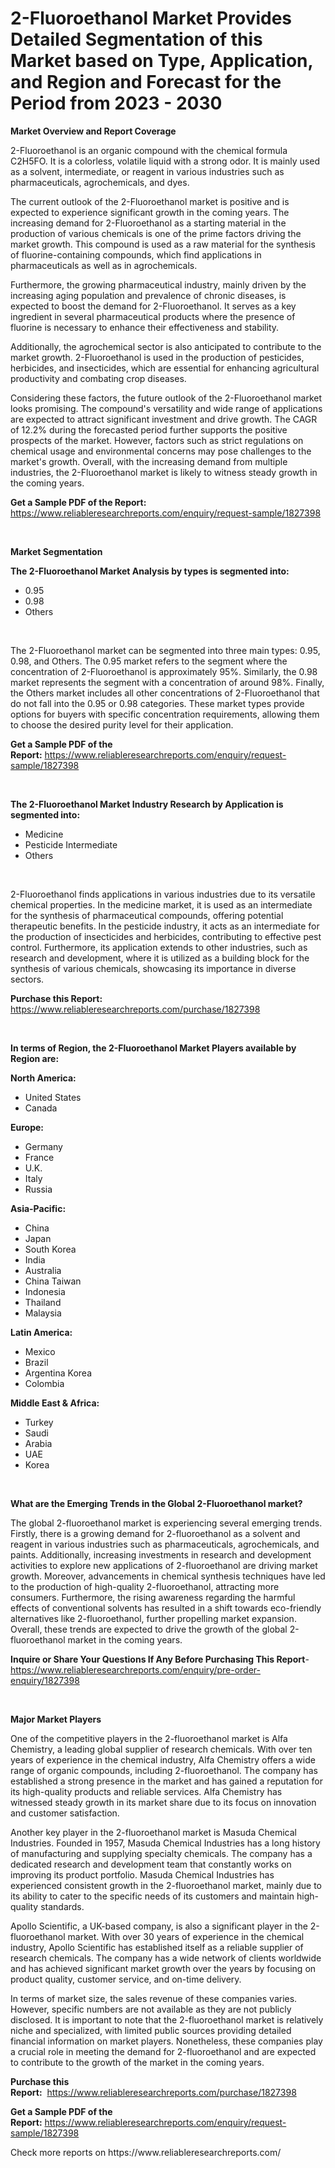 <p><h1>2-Fluoroethanol Market Provides Detailed Segmentation of this Market based on Type, Application, and Region and Forecast for the Period from 2023 - 2030</h1></p><p><strong>Market Overview and Report Coverage</strong></p>
<p><p>2-Fluoroethanol is an organic compound with the chemical formula C2H5FO. It is a colorless, volatile liquid with a strong odor. It is mainly used as a solvent, intermediate, or reagent in various industries such as pharmaceuticals, agrochemicals, and dyes.</p><p>The current outlook of the 2-Fluoroethanol market is positive and is expected to experience significant growth in the coming years. The increasing demand for 2-Fluoroethanol as a starting material in the production of various chemicals is one of the prime factors driving the market growth. This compound is used as a raw material for the synthesis of fluorine-containing compounds, which find applications in pharmaceuticals as well as in agrochemicals.</p><p>Furthermore, the growing pharmaceutical industry, mainly driven by the increasing aging population and prevalence of chronic diseases, is expected to boost the demand for 2-Fluoroethanol. It serves as a key ingredient in several pharmaceutical products where the presence of fluorine is necessary to enhance their effectiveness and stability.</p><p>Additionally, the agrochemical sector is also anticipated to contribute to the market growth. 2-Fluoroethanol is used in the production of pesticides, herbicides, and insecticides, which are essential for enhancing agricultural productivity and combating crop diseases.</p><p>Considering these factors, the future outlook of the 2-Fluoroethanol market looks promising. The compound's versatility and wide range of applications are expected to attract significant investment and drive growth. The CAGR of 12.2% during the forecasted period further supports the positive prospects of the market. However, factors such as strict regulations on chemical usage and environmental concerns may pose challenges to the market's growth. Overall, with the increasing demand from multiple industries, the 2-Fluoroethanol market is likely to witness steady growth in the coming years.</p></p>
<p><strong>Get a Sample PDF of the Report:</strong> <a href="https://www.reliableresearchreports.com/enquiry/request-sample/1827398">https://www.reliableresearchreports.com/enquiry/request-sample/1827398</a></p>
<p>&nbsp;</p>
<p><strong>Market Segmentation</strong></p>
<p><strong>The 2-Fluoroethanol Market Analysis by types is segmented into:</strong></p>
<p><ul><li>0.95</li><li>0.98</li><li>Others</li></ul></p>
<p>&nbsp;</p>
<p><p>The 2-Fluoroethanol market can be segmented into three main types: 0.95, 0.98, and Others. The 0.95 market refers to the segment where the concentration of 2-Fluoroethanol is approximately 95%. Similarly, the 0.98 market represents the segment with a concentration of around 98%. Finally, the Others market includes all other concentrations of 2-Fluoroethanol that do not fall into the 0.95 or 0.98 categories. These market types provide options for buyers with specific concentration requirements, allowing them to choose the desired purity level for their application.</p></p>
<p><strong>Get a Sample PDF of the Report:</strong>&nbsp;<a href="https://www.reliableresearchreports.com/enquiry/request-sample/1827398">https://www.reliableresearchreports.com/enquiry/request-sample/1827398</a></p>
<p>&nbsp;</p>
<p><strong>The 2-Fluoroethanol Market Industry Research by Application is segmented into:</strong></p>
<p><ul><li>Medicine</li><li>Pesticide Intermediate</li><li>Others</li></ul></p>
<p>&nbsp;</p>
<p><p>2-Fluoroethanol finds applications in various industries due to its versatile chemical properties. In the medicine market, it is used as an intermediate for the synthesis of pharmaceutical compounds, offering potential therapeutic benefits. In the pesticide industry, it acts as an intermediate for the production of insecticides and herbicides, contributing to effective pest control. Furthermore, its application extends to other industries, such as research and development, where it is utilized as a building block for the synthesis of various chemicals, showcasing its importance in diverse sectors.</p></p>
<p><strong>Purchase this Report:</strong>&nbsp; <a href="https://www.reliableresearchreports.com/purchase/1827398">https://www.reliableresearchreports.com/purchase/1827398</a></p>
<p>&nbsp;</p>
<p><strong>In terms of Region, the 2-Fluoroethanol Market Players available by Region are:</strong></p>
<p>
    <p> <strong> North America: </strong>
        <ul>
            <li>United States</li>
            <li>Canada</li>
        </ul>
        </p> 
    <p> <strong> Europe: </strong>
        <ul>
            <li>Germany</li>
            <li>France</li>
            <li>U.K.</li>
            <li>Italy</li>
            <li>Russia</li>
        </ul>
        </p> 
    <p> <strong> Asia-Pacific: </strong>
        <ul>
            <li>China</li>
            <li>Japan</li>
            <li>South Korea</li>
            <li>India</li>
            <li>Australia</li>
            <li>China Taiwan</li>
            <li>Indonesia</li>
            <li>Thailand</li>
            <li>Malaysia</li>
        </ul>
        </p> 
    <p> <strong> Latin America: </strong>
        <ul>
            <li>Mexico</li>
            <li>Brazil</li>
            <li>Argentina Korea</li>
            <li>Colombia</li>
        </ul>
        </p> 
    <p> <strong> Middle East & Africa: </strong>
        <ul>
            <li>Turkey</li>
            <li>Saudi</li>
            <li>Arabia</li>
            <li>UAE</li>
            <li>Korea</li>
        </ul>
    </p>
    </p>
<p>&nbsp;</p>
<p><strong>What are the Emerging Trends in the Global 2-Fluoroethanol market?</strong></p>
<p><p>The global 2-fluoroethanol market is experiencing several emerging trends. Firstly, there is a growing demand for 2-fluoroethanol as a solvent and reagent in various industries such as pharmaceuticals, agrochemicals, and paints. Additionally, increasing investments in research and development activities to explore new applications of 2-fluoroethanol are driving market growth. Moreover, advancements in chemical synthesis techniques have led to the production of high-quality 2-fluoroethanol, attracting more consumers. Furthermore, the rising awareness regarding the harmful effects of conventional solvents has resulted in a shift towards eco-friendly alternatives like 2-fluoroethanol, further propelling market expansion. Overall, these trends are expected to drive the growth of the global 2-fluoroethanol market in the coming years.</p></p>
<p><strong>Inquire or Share Your Questions If Any Before Purchasing This Report</strong>- <a href="https://www.reliableresearchreports.com/enquiry/pre-order-enquiry/1827398">https://www.reliableresearchreports.com/enquiry/pre-order-enquiry/1827398</a></p>
<p>&nbsp;</p>
<p><strong>Major Market Players</strong></p>
<p><p>One of the competitive players in the 2-fluoroethanol market is Alfa Chemistry, a leading global supplier of research chemicals. With over ten years of experience in the chemical industry, Alfa Chemistry offers a wide range of organic compounds, including 2-fluoroethanol. The company has established a strong presence in the market and has gained a reputation for its high-quality products and reliable services. Alfa Chemistry has witnessed steady growth in its market share due to its focus on innovation and customer satisfaction.</p><p>Another key player in the 2-fluoroethanol market is Masuda Chemical Industries. Founded in 1957, Masuda Chemical Industries has a long history of manufacturing and supplying specialty chemicals. The company has a dedicated research and development team that constantly works on improving its product portfolio. Masuda Chemical Industries has experienced consistent growth in the 2-fluoroethanol market, mainly due to its ability to cater to the specific needs of its customers and maintain high-quality standards.</p><p>Apollo Scientific, a UK-based company, is also a significant player in the 2-fluoroethanol market. With over 30 years of experience in the chemical industry, Apollo Scientific has established itself as a reliable supplier of research chemicals. The company has a wide network of clients worldwide and has achieved significant market growth over the years by focusing on product quality, customer service, and on-time delivery.</p><p>In terms of market size, the sales revenue of these companies varies. However, specific numbers are not available as they are not publicly disclosed. It is important to note that the 2-fluoroethanol market is relatively niche and specialized, with limited public sources providing detailed financial information on market players. Nonetheless, these companies play a crucial role in meeting the demand for 2-fluoroethanol and are expected to contribute to the growth of the market in the coming years.</p></p>
<p><strong>Purchase this Report:</strong>&nbsp;&nbsp;<a href="https://www.reliableresearchreports.com/purchase/1827398">https://www.reliableresearchreports.com/purchase/1827398</a></p>
<p></p>
<p><strong>Get a Sample PDF of the Report:</strong>&nbsp;<a href="https://www.reliableresearchreports.com/enquiry/request-sample/1827398">https://www.reliableresearchreports.com/enquiry/request-sample/1827398</a></p>
<p>Check more reports on https://www.reliableresearchreports.com/</p>